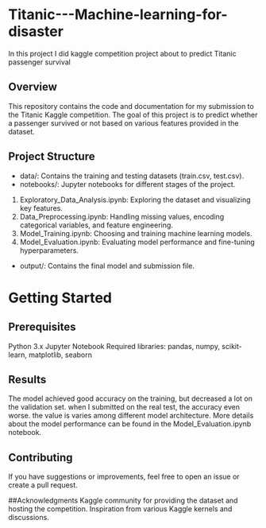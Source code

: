 # Titanic---Machine-learning-for-disaster
In this project I did kaggle competition project about to predict Titanic passenger survival

## Overview
This repository contains the code and documentation for my submission to the Titanic Kaggle competition. The goal of this project is to predict whether a passenger survived or not based on various features provided in the dataset.

## Project Structure
- data/: Contains the training and testing datasets (train.csv, test.csv).
- notebooks/: Jupyter notebooks for different stages of the project.
1. Exploratory_Data_Analysis.ipynb: Exploring the dataset and visualizing key features.
2. Data_Preprocessing.ipynb: Handling missing values, encoding categorical variables, and feature engineering.
3. Model_Training.ipynb: Choosing and training machine learning models.
4. Model_Evaluation.ipynb: Evaluating model performance and fine-tuning hyperparameters.
- output/: Contains the final model and submission file.

# Getting Started
## Prerequisites
Python 3.x
Jupyter Notebook
Required libraries: pandas, numpy, scikit-learn, matplotlib, seaborn

## Results
The model achieved good accuracy on the training,  but decreased a lot on the validation set. when I submitted on the real test, the accuracy even worse. the value is varies among different model architecture. More details about the model performance can be found in the Model_Evaluation.ipynb notebook.

## Contributing
If you have suggestions or improvements, feel free to open an issue or create a pull request.


##Acknowledgments
Kaggle community for providing the dataset and hosting the competition.
Inspiration from various Kaggle kernels and discussions.

